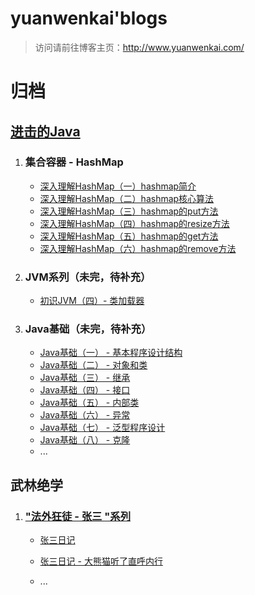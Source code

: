 # yuanwenkai'blogs

> 访问请前往博客主页：http://www.yuanwenkai.com/

# 归档

## [进击的Java](http://www.yuanwenkai.com/)

1. ### 集合容器  - HashMap 

   - [深入理解HashMap（一）hashmap简介](http://www.yuanwenkai.com/2020/10/24/%E6%B7%B1%E5%85%A5%E7%90%86%E8%A7%A3HashMap%EF%BC%88%E4%B8%80%EF%BC%89hashmap%E6%89%80%E7%94%A8%E7%AE%97%E6%B3%95%E3%80%81%E6%9E%84%E9%80%A0%E5%87%BD%E6%95%B0/)
   - [深入理解HashMap（二）hashmap核心算法](http://www.yuanwenkai.com/2020/10/24/%E6%B7%B1%E5%85%A5%E7%90%86%E8%A7%A3HashMap%EF%BC%88%E4%BA%8C%EF%BC%89hashmap%E6%A0%B8%E5%BF%83%E7%AE%97%E6%B3%95/)
   - [深入理解HashMap（三）hashmap的put方法](http://www.yuanwenkai.com/2020/10/25/%E6%B7%B1%E5%85%A5%E7%90%86%E8%A7%A3HashMap%EF%BC%88%E4%B8%89%EF%BC%89hashmap%E7%9A%84put%E6%96%B9%E6%B3%95/)
   - [深入理解HashMap（四）hashmap的resize方法](http://www.yuanwenkai.com/2020/10/25/%E6%B7%B1%E5%85%A5%E7%90%86%E8%A7%A3HashMap%EF%BC%88%E5%9B%9B%EF%BC%89hashmap%E7%9A%84resize%E6%96%B9%E6%B3%95/)
   - [深入理解HashMap（五）hashmap的get方法](http://www.yuanwenkai.com/2020/10/25/%E6%B7%B1%E5%85%A5%E7%90%86%E8%A7%A3HashMap%EF%BC%88%E4%BA%94%EF%BC%89hashmap%E7%9A%84get%E6%96%B9%E6%B3%95/)
   - [深入理解HashMap（六）hashmap的remove方法](http://www.yuanwenkai.com/2020/10/25/%E6%B7%B1%E5%85%A5%E7%90%86%E8%A7%A3HashMap%EF%BC%88%E5%85%AD%EF%BC%89hashmap%E7%9A%84remove%E6%96%B9%E6%B3%95/)

2. ### JVM系列（未完，待补充）

   - [初识JVM（四）- 类加载器](http://www.yuanwenkai.com/2020/11/08/%E5%88%9D%E8%AF%86JVM%EF%BC%88%E5%9B%9B%EF%BC%89-%20%E7%B1%BB%E5%8A%A0%E8%BD%BD%E5%99%A8/)

3. ### Java基础（未完，待补充）

   - [Java基础（一） - 基本程序设计结构](http://www.yuanwenkai.com/2020/11/09/Java%E5%9F%BA%E7%A1%80%EF%BC%88%E4%B8%80%EF%BC%89%20-%20%E5%9F%BA%E6%9C%AC%E7%A8%8B%E5%BA%8F%E8%AE%BE%E8%AE%A1%E7%BB%93%E6%9E%84/)
   - [Java基础（二） - 对象和类](http://www.yuanwenkai.com/2020/11/10/Java%E5%9F%BA%E7%A1%80%EF%BC%88%E4%BA%8C%EF%BC%89%20-%20%E5%AF%B9%E8%B1%A1%E5%92%8C%E7%B1%BB/)
   - [Java基础（三） - 继承](http://www.yuanwenkai.com/2020/11/14/Java%E5%9F%BA%E7%A1%80%EF%BC%88%E4%B8%89%EF%BC%89%20-%20%E7%BB%A7%E6%89%BF/)
   - [Java基础（四） - 接口](http://www.yuanwenkai.com/2020/11/14/Java%E5%9F%BA%E7%A1%80%EF%BC%88%E5%9B%9B%EF%BC%89%20-%20%E6%8E%A5%E5%8F%A3/)
   - [Java基础（五） - 内部类](http://www.yuanwenkai.com/2020/11/14/Java%E5%9F%BA%E7%A1%80%EF%BC%88%E4%BA%94%EF%BC%89%20-%20%E5%86%85%E9%83%A8%E7%B1%BB/)
   - [Java基础（六） - 异常](http://www.yuanwenkai.com/2020/11/15/Java%E5%9F%BA%E7%A1%80%EF%BC%88%E5%85%AD%EF%BC%89%20-%20%E5%BC%82%E5%B8%B8/)
   - [Java基础（七） - 泛型程序设计](http://www.yuanwenkai.com/2020/11/16/Java%E5%9F%BA%E7%A1%80%EF%BC%88%E4%B8%83%EF%BC%89%20-%20%E6%B3%9B%E5%9E%8B%E7%A8%8B%E5%BA%8F%E8%AE%BE%E8%AE%A1/)
   - [Java基础（八） - 克隆](http://www.yuanwenkai.com/2020/11/17/Java%E5%9F%BA%E7%A1%80%EF%BC%88%E5%85%AB%EF%BC%89%20-%20%E5%85%8B%E9%9A%86/)
   - ...

## 武林绝学

1. ### ["法外狂徒 - 张三 "系列](http://www.yuanwenkai.com/categories/%E6%B3%95%E5%A4%96%E7%8B%82%E5%BE%92-%E5%BC%A0%E4%B8%89/)

   - [张三日记](http://www.yuanwenkai.com/2020/10/24/%E5%BC%A0%E4%B8%89%E6%97%A5%E8%AE%B0/)
   
   - [张三日记 - 大熊猫听了直呼内行](http://www.yuanwenkai.com/2020/10/24/%E5%BC%A0%E4%B8%89%E6%97%A5%E8%AE%B0%20-%20%E5%A4%A7%E7%86%8A%E7%8C%AB%E5%90%AC%E4%BA%86%E7%9B%B4%E5%91%BC%E5%86%85%E8%A1%8C/)
   
   - ...